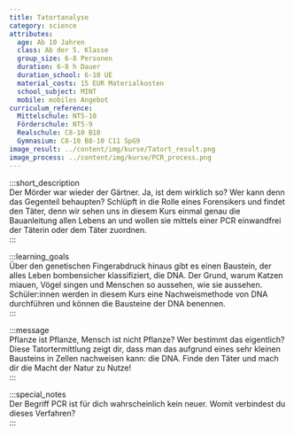 ```yaml
---
title: Tatortanalyse
category: science
attributes:
  age: Ab 10 Jahren
  class: Ab der 5. Klasse
  group_size: 6-8 Personen
  duration: 6-8 h Dauer
  duration_school: 6-10 UE
  material_costs: 15 EUR Materialkosten
  school_subject: MINT
  mobile: mobiles Angebot
curriculum_reference:
  Mittelschule: NT5-10
  Förderschule: NT5-9   
  Realschule: C8-10 B10
  Gymnasium: C8-10 B8-10 C11 SpG9
image_result: ../content/img/kurse/Tatort_result.png
image_process: ../content/img/kurse/PCR_process.png
---
```

:::short_description  
Der Mörder war wieder der Gärtner. Ja, ist dem wirklich so? Wer kann denn das Gegenteil behaupten? Schlüpft in die Rolle eines Forensikers und findet den Täter, denn wir sehen uns in diesem Kurs einmal genau die Bauanleitung allen Lebens an und wollen sie mittels einer PCR einwandfrei der Täterin oder dem Täter zuordnen.             
:::

:::learning_goals  
Über den genetischen Fingerabdruck hinaus gibt es einen Baustein, der alles Leben bombensicher klassifiziert, die DNA. Der Grund, warum Katzen miauen, Vögel singen und Menschen so aussehen, wie sie aussehen. Schüler:innen werden in diesem Kurs eine Nachweismethode von DNA durchführen und können die Bausteine der DNA benennen.                        
:::

:::message  
Pflanze ist Pflanze, Mensch ist nicht Pflanze? Wer bestimmt das eigentlich? Diese Tatortermittlung zeigt dir, dass man das aufgrund eines sehr kleinen Bausteins in Zellen nachweisen kann: die DNA. Finde den Täter und mach dir die Macht der Natur zu Nutze!   
:::  

:::special_notes  
Der Begriff PCR ist für dich wahrscheinlich kein neuer. Womit verbindest du dieses Verfahren?       
:::

